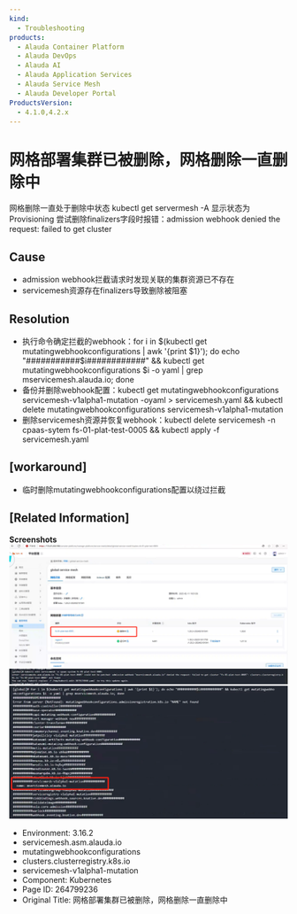 ```yaml
---
kind:
  - Troubleshooting
products:
  - Alauda Container Platform
  - Alauda DevOps
  - Alauda AI
  - Alauda Application Services
  - Alauda Service Mesh
  - Alauda Developer Portal
ProductsVersion:
  - 4.1.0,4.2.x
---
```

<!-- A type of document that involves encountering a fault, diagnosing it, performing root cause analysis, and providing solutions. -->

# 网格部署集群已被删除，网格删除一直删除中

网格删除一直处于删除中状态 kubectl get servermesh -A 显示状态为Provisioning 尝试删除finalizers字段时报错：admission webhook denied the request: failed to get cluster

## Cause
- admission webhook拦截请求时发现关联的集群资源已不存在
- servicemesh资源存在finalizers导致删除被阻塞

## Resolution
- 执行命令确定拦截的webhook：for i in $(kubectl get mutatingwebhookconfigurations | awk '{print $1}'); do echo "###########$i############" && kubectl get mutatingwebhookconfigurations $i -o yaml | grep mservicemesh.alauda.io; done
- 备份并删除webhook配置：kubectl get mutatingwebhookconfigurations servicemesh-v1alpha1-mutation -oyaml > servicemesh.yaml && kubectl delete mutatingwebhookconfigurations servicemesh-v1alpha1-mutation
- 删除servicemesh资源并恢复webhook：kubectl delete servicemesh -n cpaas-sytem fs-01-plat-test-0005 && kubectl apply -f servicemesh.yaml

## [workaround]
- 临时删除mutatingwebhookconfigurations配置以绕过拦截

## [Related Information]
**Screenshots**
![](assets/wang-ge-bu-shu-ji-qun-yi-bei-shan-chu-wang-ge-shan-chu-yi-zhi-shan-chu-zhong/image-2025-2-12_16-24-26.png)
![](assets/wang-ge-bu-shu-ji-qun-yi-bei-shan-chu-wang-ge-shan-chu-yi-zhi-shan-chu-zhong/image-2025-2-12_18-17-18.png)
![](assets/wang-ge-bu-shu-ji-qun-yi-bei-shan-chu-wang-ge-shan-chu-yi-zhi-shan-chu-zhong/image-2025-2-12_18-14-32.png)
- Environment: 3.16.2
- servicemesh.asm.alauda.io
- mutatingwebhookconfigurations
- clusters.clusterregistry.k8s.io
- servicemesh-v1alpha1-mutation
- Component: Kubernetes
- Page ID: 264799236
- Original Title: 网格部署集群已被删除，网格删除一直删除中
